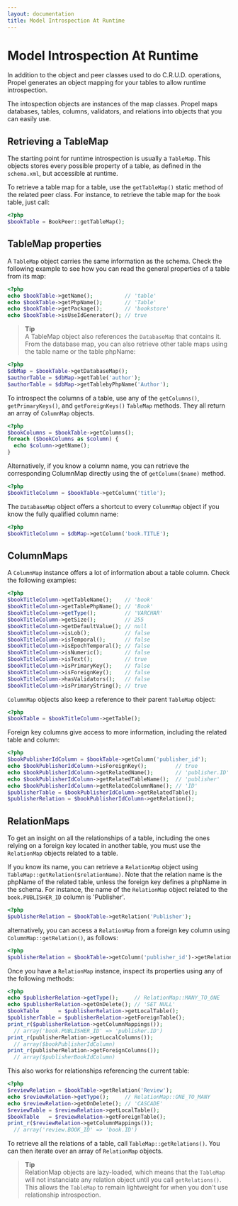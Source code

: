 ```yaml
---
layout: documentation
title: Model Introspection At Runtime
---
```


# Model Introspection At Runtime #

In addition to the object and peer classes used to do C.R.U.D. operations, Propel generates an object mapping for your tables to allow runtime introspection.

The intospection objects are instances of the map classes. Propel maps databases, tables, columns, validators, and relations into objects that you can easily use.

## Retrieving a TableMap ##

The starting point for runtime introspection is usually a `TableMap`. This objects stores every possible property of a table, as defined in the `schema.xml`, but accessible at runtime.

To retrieve a table map for a table, use the `getTableMap()` static method of the related peer class. For instance, to retrieve the table map for the `book` table, just call:

```php
<?php
$bookTable = BookPeer::getTableMap();
```

## TableMap properties ##

A `TableMap` object carries the same information as the schema. Check the following example to see how you can read the general properties of a table from its map:

```php
<?php
echo $bookTable->getName();          // 'table'
echo $bookTable->getPhpName();       // 'Table'
echo $bookTable->getPackage();       // 'bookstore'
echo $bookTable->isUseIdGenerator(); // true
```

>**Tip**<br />A TableMap object also references the `DatabaseMap` that contains it. From the database map, you can also retrieve other table maps using the table name or the table phpName:

```php
<?php
$dbMap = $bookTable->getDatabaseMap();
$authorTable = $dbMap->getTable('author');
$authorTable = $dbMap->getTablebyPhpName('Author');
```

To introspect the columns of a table, use any of the `getColumns()`, `getPrimaryKeys()`, and `getForeignKeys()` `TableMap` methods. They all return an array of `ColumnMap` objects.

```php
<?php
$bookColumns = $bookTable->getColumns();
foreach ($bookColumns as $column) {
  echo $column->getName();
}
```

Alternatively, if you know a column name, you can retrieve the corresponding ColumnMap directly using the of `getColumn($name)` method.

```php
<?php
$bookTitleColumn = $bookTable->getColumn('title');
```

The `DatabaseMap` object offers a shortcut to every `ColumnMap` object if you know the fully qualified column name:
```php
<?php
$bookTitleColumn = $dbMap->getColumn('book.TITLE');
```

## ColumnMaps ##

A `ColumnMap` instance offers a lot of information about a table column. Check the following examples:

```php
<?php
$bookTitleColumn->getTableName();    // 'book'
$bookTitleColumn->getTablePhpName(); // 'Book'
$bookTitleColumn->getType();         // 'VARCHAR'
$bookTitleColumn->getSize();         // 255
$bookTitleColumn->getDefaultValue(); // null
$bookTitleColumn->isLob();           // false
$bookTitleColumn->isTemporal();      // false
$bookTitleColumn->isEpochTemporal(); // false
$bookTitleColumn->isNumeric();       // false
$bookTitleColumn->isText();          // true
$bookTitleColumn->isPrimaryKey();    // false
$bookTitleColumn->isForeignKey();    // false
$bookTitleColumn->hasValidators();   // false
$bookTitleColumn->isPrimaryString(); // true
```

`ColumnMap` objects also keep a reference to their parent `TableMap` object:

```php
<?php
$bookTable = $bookTitleColumn->getTable();
```

Foreign key columns give access to more information, including the related table and column:

```php
<?php
$bookPublisherIdColumn = $bookTable->getColumn('publisher_id');
echo $bookPublisherIdColumn->isForeignKey();         // true
echo $bookPublisherIdColumn->getRelatedName();       // 'publisher.ID'
echo $bookPublisherIdColumn->getRelatedTableName();  // 'publisher'
echo $bookPublisherIdColumn->getRelatedColumnName(); // 'ID'
$publisherTable = $bookPublisherIdColumn->getRelatedTable();
$publisherRelation = $bookPublisherIdColumn->getRelation();
```

## RelationMaps ##

To get an insight on all the relationships of a table, including the ones relying on a foreign key located in another table, you must use the `RelationMap` objects related to a table.

If you know its name, you can retrieve a `RelationMap` object using `TableMap::getRelation($relationName)`. Note that the relation name is the phpName of the related table, unless the foreign key defines a phpName in the schema. For instance, the name of the `RelationMap` object related to the `book.PUBLISHER_ID` column is 'Publisher'.

```php
<?php
$publisherRelation = $bookTable->getRelation('Publisher');
```

alternatively, you can access a `RelationMap` from a foreign key column using `ColumnMap::getRelation()`, as follows:

```php
<?php
$publisherRelation = $bookTable->getColumn('publisher_id')->getRelation();
```

Once you have a `RelationMap` instance, inspect its properties using any of the following methods:

```php
<?php
echo $publisherRelation->getType();     // RelationMap::MANY_TO_ONE
echo $publisherRelation->getOnDelete(); // 'SET NULL'
$bookTable      = $publisherRelation->getLocalTable();
$publisherTable = $publisherRelation->getForeignTable();
print_r($publisherRelation->getColumnMappings());
  // array('book.PUBLISHER_ID' => 'publisher.ID')
print_r(publisherRelation->getLocalColumns());
  // array($bookPublisherIdColumn)
print_r(publisherRelation->getForeignColumns());
  // array($publisherBookIdColumn)
```

This also works for relationships referencing the current table:

```php
<?php
$reviewRelation = $bookTable->getRelation('Review');
echo $reviewRelation->getType();     // RelationMap::ONE_TO_MANY
echo $reviewRelation->getOnDelete(); // 'CASCADE'
$reviewTable = $reviewRelation->getLocalTable();
$bookTable   = $reviewRelation->getForeignTable();
print_r($reviewRelation->getColumnMappings());
  // array('review.BOOK_ID' => 'book.ID')
```

To retrieve all the relations of a table, call `TableMap::getRelations()`. You can then iterate over an array of `RelationMap` objects.

>**Tip**<br />RelationMap objects are lazy-loaded, which means that the `TableMap` will not instanciate any relation object until you call `getRelations()`. This allows the `TableMap` to remain lightweight for when you don't use relationship introspection.
